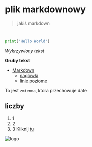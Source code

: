 # plik markdownowy
> jakiś markdown

```python


print("Hello World")

```

*Wykrzywiony tekst*

__Gruby tekst__

- [Markdown](#markdown)
  - [naglowki](#naglowki)
   - [linie poziome](#liniepoziome)

To jest `zmienna`, ktora przechowuje date

## liczby
1. 1
2. 2
3. 3
Kliknij [tu](www.google.com  "wyszukiwarka")

![logo](media.png)
